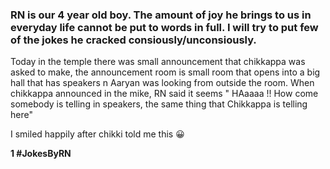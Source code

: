 ### RN is our 4 year old boy. The amount of joy he brings to us in everyday life cannot be put to words in full. I will try to put few of the jokes he cracked consiously/unconsiously.  

Today in the temple there was small announcement that chikkappa was asked to make, the announcement room is small room that opens into a big hall that has speakers n Aaryan was looking from outside the room.
When chikkappa announced in the mike, RN said it seems 
" HAaaaa !! 
How come somebody is telling in speakers, the same thing that Chikkappa is telling here" 

I smiled happily after chikki told me this 😀

**1 #JokesByRN**
